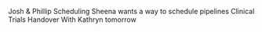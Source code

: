 Josh & Phillip
Scheduling
Sheena wants a way to schedule pipelines
Clinical Trials Handover
With Kathryn tomorrow
